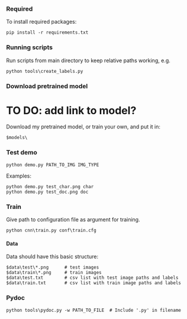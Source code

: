 ### Required

To install required packages:

    pip install -r requirements.txt


### Running scripts

Run scripts from main directory to keep relative paths working, e.g.

    python tools\create_labels.py


### Download pretrained model

# TO DO: add link to model?

Download my pretrained model, or train your own, and put it in:

    $models\


### Test demo

    python demo.py PATH_TO_IMG IMG_TYPE

Examples:

    python demo.py test_char.png char
    python demo.py test_doc.png doc


### Train

Give path to configuration file as argument for training.
	
	python cnn\train.py conf\train.cfg


#### Data

Data should have this basic structure:

    $data\test\*.png      # test images
    $data\train\*.png     # train images
    $data\test.txt        # csv list with test image paths and labels
    $data\train.txt       # csv list with train image paths and labels


### Pydoc

    python tools\pydoc.py -w PATH_TO_FILE  # Include '.py' in filename

